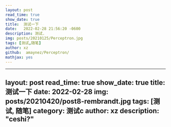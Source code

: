 ```yaml
---
layout: post
read_time: true
show_date: true
title:  测试一下
date:   2022-02-28 21:56:20 -0600
description: 测试.
img: posts/20210125/Perceptron.jpg 
tags: [测试,随笔]
author: xz
github:  amaynez/Perceptron/
mathjax: yes
---
```


---
layout: post
read_time: true
show_date: true
title: 测试一下
date: 2022-02-28
img: posts/20210420/post8-rembrandt.jpg
tags: [测试, 随笔]
category: 测试c
author: xz
description: "ceshi?"
---